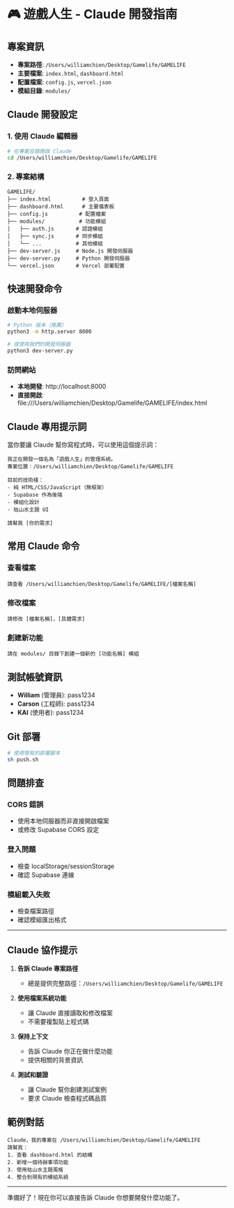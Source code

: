 # 🎮 遊戲人生 - Claude 開發指南

## 專案資訊
- **專案路徑**: `/Users/williamchien/Desktop/Gamelife/GAMELIFE`
- **主要檔案**: `index.html`, `dashboard.html`
- **配置檔案**: `config.js`, `vercel.json`
- **模組目錄**: `modules/`

## Claude 開發設定

### 1. 使用 Claude 編輯器
```bash
# 在專案目錄開啟 Claude
cd /Users/williamchien/Desktop/Gamelife/GAMELIFE
```

### 2. 專案結構
```
GAMELIFE/
├── index.html          # 登入頁面
├── dashboard.html      # 主要儀表板
├── config.js          # 配置檔案
├── modules/           # 功能模組
│   ├── auth.js       # 認證模組
│   ├── sync.js       # 同步模組
│   └── ...           # 其他模組
├── dev-server.js     # Node.js 開發伺服器
├── dev-server.py     # Python 開發伺服器
└── vercel.json       # Vercel 部署配置
```

## 快速開發命令

### 啟動本地伺服器
```bash
# Python 版本（推薦）
python3 -m http.server 8000

# 或使用我們的開發伺服器
python3 dev-server.py
```

### 訪問網站
- **本地開發**: http://localhost:8000
- **直接開啟**: file:///Users/williamchien/Desktop/Gamelife/GAMELIFE/index.html

## Claude 專用提示詞

當你要讓 Claude 幫你寫程式時，可以使用這個提示詞：

```
我正在開發一個名為「遊戲人生」的管理系統。
專案位置：/Users/williamchien/Desktop/Gamelife/GAMELIFE

目前的技術棧：
- 純 HTML/CSS/JavaScript（無框架）
- Supabase 作為後端
- 模組化設計
- 枯山水主題 UI

請幫我 [你的需求]
```

## 常用 Claude 命令

### 查看檔案
```
請查看 /Users/williamchien/Desktop/Gamelife/GAMELIFE/[檔案名稱]
```

### 修改檔案
```
請修改 [檔案名稱]，[具體需求]
```

### 創建新功能
```
請在 modules/ 目錄下創建一個新的 [功能名稱] 模組
```

## 測試帳號資訊
- **William** (管理員): pass1234
- **Carson** (工程師): pass1234
- **KAI** (使用者): pass1234

## Git 部署
```bash
# 使用現有的部署腳本
sh push.sh
```

## 問題排查

### CORS 錯誤
- 使用本地伺服器而非直接開啟檔案
- 或修改 Supabase CORS 設定

### 登入問題
- 檢查 localStorage/sessionStorage
- 確認 Supabase 連線

### 模組載入失敗
- 檢查檔案路徑
- 確認模組匯出格式

---

## Claude 協作提示

1. **告訴 Claude 專案路徑**
   - 總是提供完整路徑：`/Users/williamchien/Desktop/Gamelife/GAMELIFE`

2. **使用檔案系統功能**
   - 讓 Claude 直接讀取和修改檔案
   - 不需要複製貼上程式碼

3. **保持上下文**
   - 告訴 Claude 你正在做什麼功能
   - 提供相關的背景資訊

4. **測試和驗證**
   - 讓 Claude 幫你創建測試案例
   - 要求 Claude 檢查程式碼品質

## 範例對話

```
Claude，我的專案在 /Users/williamchien/Desktop/Gamelife/GAMELIFE
請幫我：
1. 查看 dashboard.html 的結構
2. 新增一個待辦事項功能
3. 使用枯山水主題風格
4. 整合到現有的模組系統
```

---

準備好了！現在你可以直接告訴 Claude 你想要開發什麼功能了。
